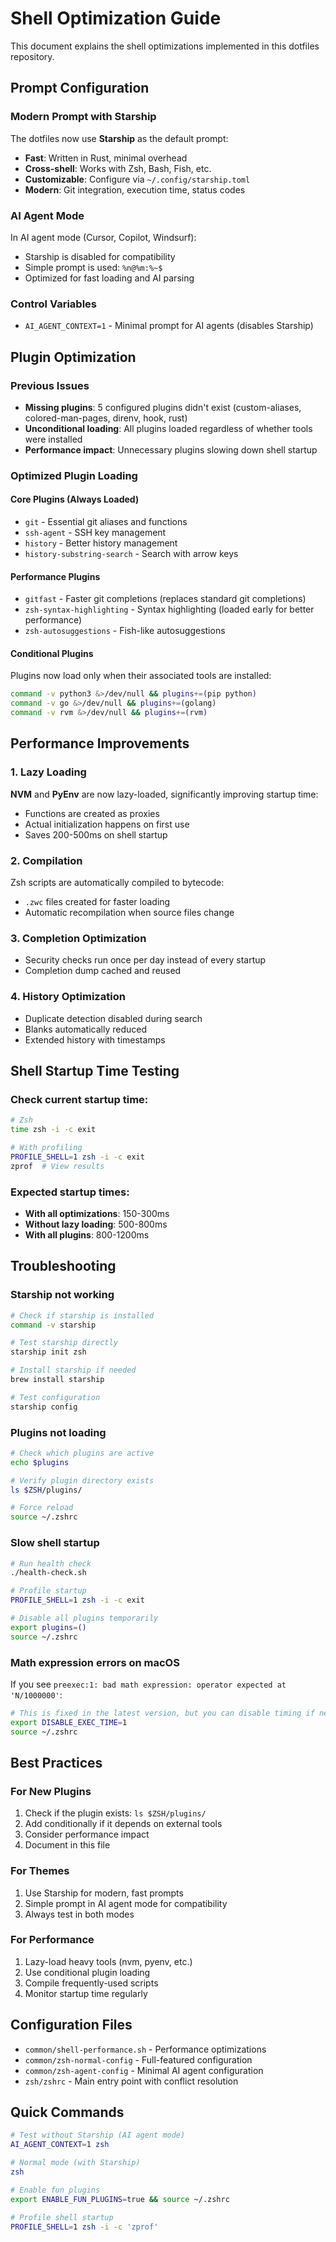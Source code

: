 # Shell Optimization Guide

This document explains the shell optimizations implemented in this dotfiles repository.

## Prompt Configuration

### Modern Prompt with Starship
The dotfiles now use **Starship** as the default prompt:

- **Fast**: Written in Rust, minimal overhead
- **Cross-shell**: Works with Zsh, Bash, Fish, etc.
- **Customizable**: Configure via `~/.config/starship.toml`
- **Modern**: Git integration, execution time, status codes

### AI Agent Mode
In AI agent mode (Cursor, Copilot, Windsurf):
- Starship is disabled for compatibility
- Simple prompt is used: `%n@%m:%~$ `
- Optimized for fast loading and AI parsing

### Control Variables
- `AI_AGENT_CONTEXT=1` - Minimal prompt for AI agents (disables Starship)

## Plugin Optimization

### Previous Issues
- **Missing plugins**: 5 configured plugins didn't exist (custom-aliases, colored-man-pages, direnv, hook, rust)
- **Unconditional loading**: All plugins loaded regardless of whether tools were installed
- **Performance impact**: Unnecessary plugins slowing down shell startup

### Optimized Plugin Loading

#### Core Plugins (Always Loaded)
- `git` - Essential git aliases and functions
- `ssh-agent` - SSH key management
- `history` - Better history management
- `history-substring-search` - Search with arrow keys

#### Performance Plugins
- `gitfast` - Faster git completions (replaces standard git completions)
- `zsh-syntax-highlighting` - Syntax highlighting (loaded early for better performance)
- `zsh-autosuggestions` - Fish-like autosuggestions

#### Conditional Plugins
Plugins now load only when their associated tools are installed:
```bash
command -v python3 &>/dev/null && plugins+=(pip python)
command -v go &>/dev/null && plugins+=(golang)
command -v rvm &>/dev/null && plugins+=(rvm)
```

## Performance Improvements

### 1. Lazy Loading
**NVM** and **PyEnv** are now lazy-loaded, significantly improving startup time:
- Functions are created as proxies
- Actual initialization happens on first use
- Saves 200-500ms on shell startup

### 2. Compilation
Zsh scripts are automatically compiled to bytecode:
- `.zwc` files created for faster loading
- Automatic recompilation when source files change

### 3. Completion Optimization
- Security checks run once per day instead of every startup
- Completion dump cached and reused

### 4. History Optimization
- Duplicate detection disabled during search
- Blanks automatically reduced
- Extended history with timestamps

## Shell Startup Time Testing

### Check current startup time:
```bash
# Zsh
time zsh -i -c exit

# With profiling
PROFILE_SHELL=1 zsh -i -c exit
zprof  # View results
```

### Expected startup times:
- **With all optimizations**: 150-300ms
- **Without lazy loading**: 500-800ms
- **With all plugins**: 800-1200ms

## Troubleshooting

### Starship not working
```bash
# Check if starship is installed
command -v starship

# Test starship directly
starship init zsh

# Install starship if needed
brew install starship

# Test configuration
starship config
```

### Plugins not loading
```bash
# Check which plugins are active
echo $plugins

# Verify plugin directory exists
ls $ZSH/plugins/

# Force reload
source ~/.zshrc
```

### Slow shell startup
```bash
# Run health check
./health-check.sh

# Profile startup
PROFILE_SHELL=1 zsh -i -c exit

# Disable all plugins temporarily
export plugins=()
source ~/.zshrc
```

### Math expression errors on macOS
If you see `preexec:1: bad math expression: operator expected at 'N/1000000'`:
```bash
# This is fixed in the latest version, but you can disable timing if needed
export DISABLE_EXEC_TIME=1
source ~/.zshrc
```

## Best Practices

### For New Plugins
1. Check if the plugin exists: `ls $ZSH/plugins/`
2. Add conditionally if it depends on external tools
3. Consider performance impact
4. Document in this file

### For Themes
1. Use Starship for modern, fast prompts
2. Simple prompt in AI agent mode for compatibility
3. Always test in both modes

### For Performance
1. Lazy-load heavy tools (nvm, pyenv, etc.)
2. Use conditional plugin loading
3. Compile frequently-used scripts
4. Monitor startup time regularly

## Configuration Files

- `common/shell-performance.sh` - Performance optimizations
- `common/zsh-normal-config` - Full-featured configuration
- `common/zsh-agent-config` - Minimal AI agent configuration
- `zsh/zshrc` - Main entry point with conflict resolution

## Quick Commands

```bash
# Test without Starship (AI agent mode)
AI_AGENT_CONTEXT=1 zsh

# Normal mode (with Starship)
zsh

# Enable fun plugins
export ENABLE_FUN_PLUGINS=true && source ~/.zshrc

# Profile shell startup
PROFILE_SHELL=1 zsh -i -c 'zprof'
```